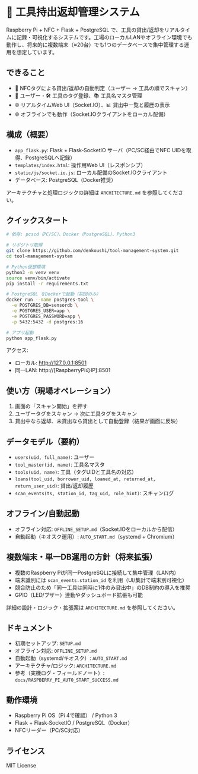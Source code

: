 # 🧰 工具持出返却管理システム

Raspberry Pi + NFC + Flask + PostgreSQL で、工具の貸出/返却をリアルタイムに記録・可視化するシステムです。工場のローカルLANやオフライン環境でも動作し、将来的に複数端末（≈20台）でも1つのデータベースで集中管理する運用を想定しています。

## できること
- 🔄 NFCタグによる貸出/返却の自動判定（ユーザー → 工具の順でスキャン）
- 👤 ユーザー・🛠 工具のタグ登録、📚 工具名マスタ管理
- 🌐 リアルタイムWeb UI（Socket.IO）、📊 貸出中一覧と履歴の表示
- 🌐 オフラインでも動作（Socket.IOクライアントをローカル配備）

## 構成（概要）
- `app_flask.py`: Flask + Flask‑SocketIO サーバ（PC/SC経由でNFC UIDを取得、PostgreSQLへ記録）
- `templates/index.html`: 操作用Web UI（レスポンシブ）
- `static/js/socket.io.js`: ローカル配備のSocket.IOクライアント
- データベース: PostgreSQL（Docker推奨）

アーキテクチャと処理ロジックの詳細は `ARCHITECTURE.md` を参照してください。

## クイックスタート
```bash
# 依存: pcscd（PC/SC）、Docker（PostgreSQL）、Python3

# リポジトリ取得
git clone https://github.com/denkoushi/tool-management-system.git
cd tool-management-system

# Python仮想環境
python3 -m venv venv
source venv/bin/activate
pip install -r requirements.txt

# PostgreSQL をDockerで起動（初回のみ）
docker run --name postgres-tool \
  -e POSTGRES_DB=sensordb \
  -e POSTGRES_USER=app \
  -e POSTGRES_PASSWORD=app \
  -p 5432:5432 -d postgres:16

# アプリ起動
python app_flask.py
```

アクセス:
- ローカル: http://127.0.0.1:8501
- 同一LAN: http://[RaspberryPiのIP]:8501

## 使い方（現場オペレーション）
1. 画面の「スキャン開始」を押す
2. ユーザータグをスキャン → 次に工具タグをスキャン
3. 貸出中なら返却、未貸出なら貸出として自動登録（結果が画面に反映）

## データモデル（要約）
- `users(uid, full_name)`: ユーザー
- `tool_master(id, name)`: 工具名マスタ
- `tools(uid, name)`: 工具（タグUIDと工具名の対応）
- `loans(tool_uid, borrower_uid, loaned_at, returned_at, return_user_uid)`: 貸出/返却履歴
- `scan_events(ts, station_id, tag_uid, role_hint)`: スキャンログ

## オフライン/自動起動
- オフライン対応: `OFFLINE_SETUP.md`（Socket.IOをローカルから配信）
- 自動起動（キオスク運用）: `AUTO_START.md`（systemd + Chromium）

## 複数端末・単一DB運用の方針（将来拡張）
- 複数のRaspberry Piが同一PostgreSQLに接続して集中管理（LAN内）
- 端末識別には `scan_events.station_id` を利用（UI/集計で端末別可視化）
- 競合防止のため「同一工具は同時に1件のみ貸出中」のDB制約の導入を推奨
- GPIO（LED/ブザー）連動やダッシュボード拡張も可能

詳細の設計・ロジック・拡張案は `ARCHITECTURE.md` を参照してください。

## ドキュメント
- 初期セットアップ: `SETUP.md`
- オフライン対応: `OFFLINE_SETUP.md`
- 自動起動（systemd/キオスク）: `AUTO_START.md`
- アーキテクチャ/ロジック: `ARCHITECTURE.md`
- 参考（実機ログ・フィールドノート）: `docs/RASPBERRY_PI_AUTO_START_SUCCESS.md`

## 動作環境
- Raspberry Pi OS（Pi 4で確認） / Python 3
- Flask + Flask‑SocketIO / PostgreSQL（Docker）
- NFCリーダー（PC/SC対応）

## ライセンス
MIT License

